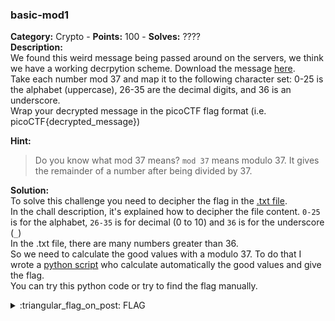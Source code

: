 ### basic-mod1
**Category:** Crypto - **Points:** 100 - **Solves:** ????  
**Description:**  
We found this weird message being passed around on the servers, we think we have a working decrpytion scheme. Download the message [here](./message.txt/).  
Take each number mod 37 and map it to the following character set: 0-25 is the alphabet (uppercase), 26-35 are the decimal digits, and 36 is an underscore.  
Wrap your decrypted message in the picoCTF flag format (i.e. picoCTF{decrypted_message})

**Hint:**
> Do you know what mod 37 means?
> `mod 37` means modulo 37. It gives the remainder of a number after being divided by 37.  

**Solution:**  
To solve this challenge you need to decipher the flag in the [.txt file](./message.txt/).  
In the chall description, it's explained how to decipher the file content. `0-25` is for the alphabet, `26-35` is for decimal (0 to 10) and `36` is for the underscore (`_`)  
In the .txt file, there are many numbers greater than 36.  
So we need to calculate the good values with a modulo 37. To do that I wrote a [python script](./decipher.py/) who calculate automatically the good values and give the flag.  
You can try this python code or try to find the flag manually.

<details>
  <summary>:triangular_flag_on_post: FLAG</summary>

  ```
  picoCTF{R0UND_N_R0UND_79C18FB3}
  ```
</details>

